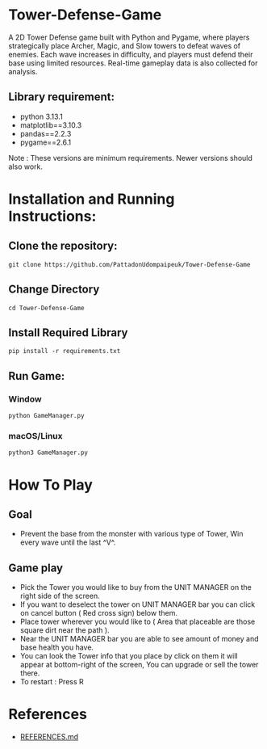 # Tower-Defense-Game
A 2D Tower Defense game built with Python and Pygame, where players strategically place Archer, Magic, and Slow towers to defeat waves of enemies. Each wave increases in difficulty, and players must defend their base using limited resources. Real-time gameplay data is also collected for analysis.
## Library requirement:
- python 3.13.1
- matplotlib==3.10.3
- pandas==2.2.3
- pygame==2.6.1

Note  :  These versions are minimum requirements. Newer versions should also work.
# Installation and Running Instructions:
## Clone the repository:
```
git clone https://github.com/PattadonUdompaipeuk/Tower-Defense-Game
```
## Change Directory
```
cd Tower-Defense-Game
```
## Install Required Library
```
pip install -r requirements.txt
```
## Run Game:
### Window
```
python GameManager.py
```
### macOS/Linux
```
python3 GameManager.py
```
# How To Play
## Goal
-  Prevent the base from the monster with various type of Tower, Win every wave until the last ^V^.
## Game play
- Pick the Tower you would like to buy from the UNIT MANAGER on the right side of the screen.
- If you want to deselect the tower on UNIT MANAGER bar you can click on cancel button ( Red cross sign) below them.
- Place tower wherever you would like to ( Area that placeable are those square dirt near the path ).
- Near the UNIT MANAGER bar you are able to see amount of money and base health you have.
- You can look the Tower info that you place by click on them it will appear at bottom-right of the screen, You can upgrade or sell the tower there.
- To restart : Press R
# References
- [REFERENCES.md](./REFERENCES.md)
